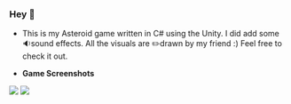### Hey 👋 

- This is my Asteroid game written in C# using the Unity.
 I did add some 🔉sound effects. 
 All the visuals are ✏️drawn by my friend :)
Feel free to check it out.



- <b> Game Screenshots </b>

<img src="https://github.com/sharns/asteroids-game-2d/blob/main/Visual/1.png" />
<img src="https://github.com/sharns/asteroids-game-2d/blob/main/Visual/2.png" />
